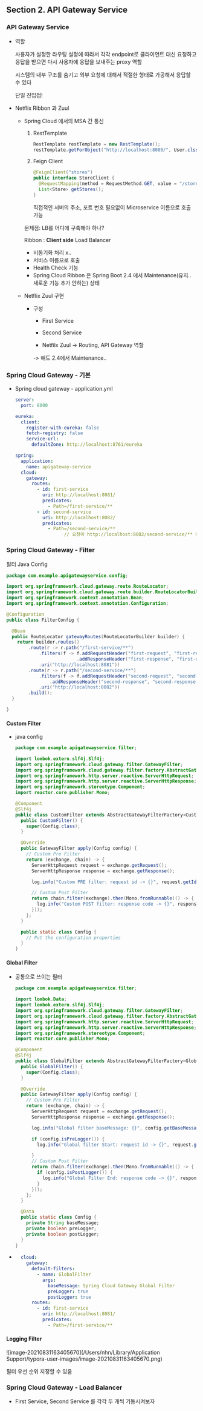## Section 2. API Gateway Service



### API Gateway Service

- 역할

  사용자가 설정한 라우팅 설정에 따라서 각각 endpoint로 클라이언트 대신 요청하고 응답을 받으면 다시 사용자에 응답을 보내주는 proxy 역할

  시스템의 내부 구조를 숨기고 외부 요청에 대해서  적절한 형태로 가공해서 응답할 수 있다

  단일 진입점!

- Netflix Ribbon 과 Zuul

  - Spring Cloud 에서의 MSA 간 통신

    1. RestTemplate

       ``` java
       RestTemplate restTemplate = new RestTemplate();
       restTemplate.getForObject("http://localhost:8080/", User.clss, 200);
       ```

    2. Feign Client

       ``` java
       @FeignClient("stores")
       public interface StoreClient {
         @RequestMapping(method = RequestMethod.GET, value = "/stores")
         List<Store> getStores();
       }
       ```

       직접적인 서버의 주소, 포트 번호 필요없이 Microservice 이름으로 호출 가능

    문제점: LB를 어디에 구축해야 하나? 

    Ribbon : **Client side** Load Balancer

    - 비동기화 처리 x..
    - 서비스 이름으로 호출
    - Health Check 기능
    - Spring Cloud Ribbon 은 Spring Boot 2.4 에서 Maintenance(유지.. 새로운 기능 추가 안하는) 상태

  - Netflix Zuul 구현

    - 구성

      - First Service

      - Second Service

      -  Netfilx Zuul -> Routing, API Gateway 역할

        -> 얘도 2.4에서 Maintenance..



### Spring Cloud Gateway - 기본

- Spring cloud gateway - application.yml

  ``` yaml
  server:
    port: 8000
  
  eureka:
    client:
      register-with-eureka: false
      fetch-registry: false
      service-url:
        defaultZone: http://localhost:8761/eureka
  
  spring:
    application:
      name: apigateway-service
    cloud:
      gateway:
        routes:
          - id: first-service
            uri: http://localhost:8081/
            predicates:
              - Path=/first-service/**
          - id: second-service
            uri: http://localhost:8082/
            predicates:
              - Path=/second-service/**
  					// 요청이 http://localhost:8082/second-service/** 이런식으로
  
  ```

  

### Spring Cloud Gateway - Filter

필터 Java Config

``` java
package com.example.apigatewayservice.config;

import org.springframework.cloud.gateway.route.RouteLocator;
import org.springframework.cloud.gateway.route.builder.RouteLocatorBuilder;
import org.springframework.context.annotation.Bean;
import org.springframework.context.annotation.Configuration;

@Configuration
public class FilterConfig {

  @Bean
  public RouteLocator gatewayRoutes(RouteLocatorBuilder builder) {
    return builder.routes()
        .route(r -> r.path("/first-service/**")
            .filters(f -> f.addRequestHeader("first-request", "first-request-header")
                          .addResponseHeader("first-response", "first-response-header"))
            .uri("http://localhost:8081"))
        .route(r -> r.path("/second-service/**")
            .filters(f -> f.addRequestHeader("second-request", "second-request-header")
                .addResponseHeader("second-response", "second-response-header"))
            .uri("http://localhost:8082"))
        .build();
  }

}

```





#### Custom Filter



- java config

  ``` java
  package com.example.apigatewayservice.filter;
  
  import lombok.extern.slf4j.Slf4j;
  import org.springframework.cloud.gateway.filter.GatewayFilter;
  import org.springframework.cloud.gateway.filter.factory.AbstractGatewayFilterFactory;
  import org.springframework.http.server.reactive.ServerHttpRequest;
  import org.springframework.http.server.reactive.ServerHttpResponse;
  import org.springframework.stereotype.Component;
  import reactor.core.publisher.Mono;
  
  @Component
  @Slf4j
  public class CustomFilter extends AbstractGatewayFilterFactory<CustomFilter.Config> {
    public CustomFilter() {
      super(Config.class);
    }
  
    @Override
    public GatewayFilter apply(Config config) {
      // Custom Pre Filter
      return (exchange, chain) -> {
        ServerHttpRequest request = exchange.getRequest();
        ServerHttpResponse response = exchange.getResponse();
  
        log.info("Custom PRE filter: request id -> {}", request.getId());
  
        // Custom Post Filter
        return chain.filter(exchange).then(Mono.fromRunnable(() -> {
          log.info("Custom POST filter: response code -> {}", response.getStatusCode());
        }));
      };
    }
  
    public static class Config {
      // Put the configuration properties
    }
  }
  ```



#### Global Filter

- 공통으로 쓰이는 필터

  ``` java
  package com.example.apigatewayservice.filter;
  
  import lombok.Data;
  import lombok.extern.slf4j.Slf4j;
  import org.springframework.cloud.gateway.filter.GatewayFilter;
  import org.springframework.cloud.gateway.filter.factory.AbstractGatewayFilterFactory;
  import org.springframework.http.server.reactive.ServerHttpRequest;
  import org.springframework.http.server.reactive.ServerHttpResponse;
  import org.springframework.stereotype.Component;
  import reactor.core.publisher.Mono;
  
  @Component
  @Slf4j
  public class GlobalFilter extends AbstractGatewayFilterFactory<GlobalFilter.Config> {
    public GlobalFilter() {
      super(Config.class);
    }
  
    @Override
    public GatewayFilter apply(Config config) {
      // Custom Pre Filter
      return (exchange, chain) -> {
        ServerHttpRequest request = exchange.getRequest();
        ServerHttpResponse response = exchange.getResponse();
  
        log.info("Global filter baseMessage: {}", config.getBaseMessage());
  
        if (config.isPreLogger()) {
          log.info("Global filter Start: request id -> {}", request.getId());
  
        }
        // Custom Post Filter
        return chain.filter(exchange).then(Mono.fromRunnable(() -> {
          if (config.isPostLogger()) {
            log.info("Global Filter End: response code -> {}", response.getStatusCode());
          }
        }));
      };
    }
  
    @Data
    public static class Config {
      private String baseMessage;
      private boolean preLogger;
      private boolean postLogger;
    }
  }
  ```

- ``` yaml
    cloud:
      gateway:
        default-filters:
          - name: GlobalFilter
            args:
              baseMessage: Spring Cloud Gateway Global Filter
              preLogger: true
              postLogger: true
        routes:
          - id: first-service
            uri: http://localhost:8081/
            predicates:
              - Path=/first-service/**
  ```



#### Logging Filter

![image-20210831163405670](/Users/nhn/Library/Application Support/typora-user-images/image-20210831163405670.png)

필터 우선 순위 지정할 수 있음



### Spring Cloud Gateway - Load Balancer

- First Service, Second Service 를 각각 두 개씩 기동시켜보자



